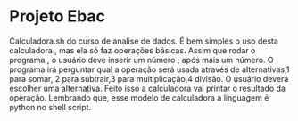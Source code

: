 # Projeto Ebac
 Calculadora.sh do curso de analise de dados.
 É bem simples o uso desta calculadora , mas ela só faz operações básicas.
 Assim que rodar o programa , o usuário deve inserir um número , após mais um número. O programa irá perguntar qual a operação será usada através de alternativas,1 para somar, 2 para subtrair,3 para multiplicação,4 divisão. O usuário deverá escolher uma alternativa.
 Feito isso a calculadora vai printar o resultado da operação.
Lembrando que, esse modelo de calculadora a linguagem é python no shell script.

